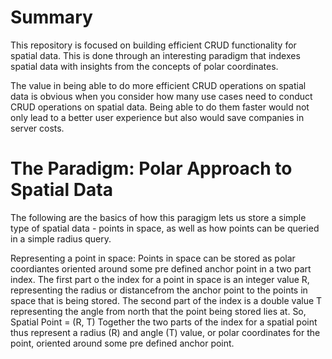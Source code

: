 # Summary
This repository is focused on building efficient CRUD functionality for spatial data. This is done through an interesting paradigm that indexes spatial data with insights from the concepts of polar coordinates.

The value in being able to do more efficient CRUD operations on spatial data is obvious when you consider how many use cases need to conduct CRUD operations on spatial data. Being able to do them faster would not only lead to a better user experience but also would save companies in server costs.

# The Paradigm: Polar Approach to Spatial Data
The following are the basics of how this paragigm lets us store a simple type of spatial data - points in space, as well as how points can be queried in a simple radius query. 

Representing a point in space:
  Points in space can be stored as polar coordiantes oriented around some pre defined anchor point in a two part index. The first part o the index for a point in space is an integer value R, representing the radius or distancefrom the anchor point to the points in space that is being stored. The second part of the index is a double value T representing the angle from north that the point being stored lies at. So,
                Spatial Point = (R, T)
  Together the two parts of the index for a spatial point thus represent a radius (R) and angle (T) value, or polar coordinates for the point, oriented around some pre defined anchor point. 
